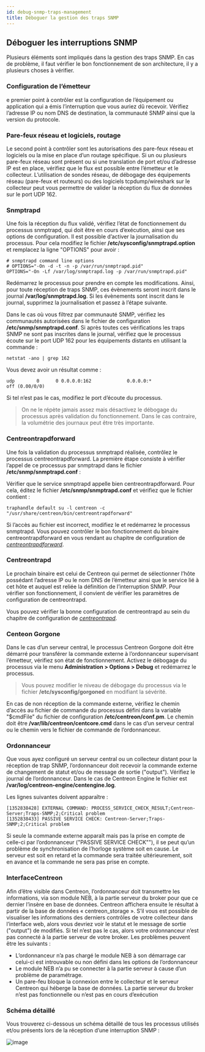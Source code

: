 ```yaml
---
id: debug-snmp-traps-management
title: Déboguer la gestion des traps SNMP
---
```


## Déboguer les interruptions SNMP

Plusieurs éléments sont impliqués dans la gestion des traps SNMP. En cas de problème, il faut vérifier le bon
fonctionnement de son architecture, il y a plusieurs choses à vérifier.

### Configuration de l’émetteur

e premier point à contrôler est la configuration de l’équipement ou application qui a émis l’interruption que vous
auriez dû recevoir. Vérifiez l’adresse IP ou nom DNS de destination, la communauté SNMP ainsi que la version du
protocole.

### Pare-feux réseau et logiciels, routage

Le second point à contrôler sont les autorisations des pare-feux réseau et logiciels ou la mise en place d’un routage
spécifique. Si un ou plusieurs pare-feux réseau sont présent ou si une translation de port et/ou d’adresse IP est en
place, vérifiez que le flux est possible entre l’émetteur et le collecteur. L’utilisation de sondes réseau, de
débogage des équipements réseau (pare-feux et routeurs) ou des logiciels tcpdump/wireshark sur le collecteur peut vous
permettre de valider la réception du flux de données sur le port UDP 162.

### Snmptrapd

Une fois la réception du flux validé, vérifiez l’état de fonctionnement du processus snmptrapd, qui doit être en cours
d’exécution, ainsi que ses options de configuration. Il est possible d’activer la journalisation du processus. Pour
cela modifiez le fichier **/etc/sysconfig/snmptrapd.option** et remplacez la ligne "OPTIONS" pour avoir :

```shell
# snmptrapd command line options
# OPTIONS="-On -d -t -n -p /var/run/snmptrapd.pid"
OPTIONS="-On -Lf /var/log/snmptrapd.log -p /var/run/snmptrapd.pid"
```

Redémarrez le processus pour prendre en compte les modifications. Ainsi, pour toute réception de traps SNMP, ces
évènements seront inscrit dans le journal **/var/log/snmptrapd.log**. Si les évènements sont inscrit dans le journal,
supprimez la journalisation et passez à l’étape suivante.

Dans le cas où vous filtrez par communauté SNMP, vérifiez les communautés autorisées dans le fichier de configuration
**/etc/snmp/snmptrapd.conf**. Si après toutes ces vérifications les traps SNMP ne sont pas inscrites dans le journal,
vérifiez que le processus écoute sur le port UDP 162 pour les équipements distants en utilisant la commande :

```shell
netstat -ano | grep 162
```

Vous devez avoir un résultat comme :

```shell
udp        0      0 0.0.0.0:162             0.0.0.0:*                           off (0.00/0/0)
```

Si tel n’est pas le cas, modifiez le port d’écoute du processus.

> On ne le répète jamais assez mais désactivez le débogage du processus après validation du fonctionnement. Dans le cas
> contraire, la volumétrie des journaux peut être très importante.

### Centreontrapdforward

Une fois la validation du processus snmptrapd réalisée, contrôlez le processus centreontrapdforward. La première étape
consiste à vérifier l’appel de ce processus par snmptrapd dans le fichier **/etc/snmp/snmptrapd.conf** :

Vérifier que le service snmptrapd appelle bien centreontrapdforward. Pour cela, éditez le fichier **/etc/snmp/snmptrapd.conf**
et vérifiez que le fichier contient :

```shell
traphandle default su -l centreon -c "/usr/share/centreon/bin/centreontrapdforward"
```

Si l’accès au fichier est incorrect, modifiez le et redémarrez le processus snmptrapd. Vous pouvez contrôler le bon
fonctionnement du binaire centreontrapdforward en vous rendant au chapitre de configuration de
*[centreontrapdforward](enable-snmp-traps.html#centreontrapdforward)*.

### Centreontrapd

Le prochain binaire est celui de Centreon qui permet de sélectionner l’hôte possédant l’adresse IP ou le nom DNS de
l’émetteur ainsi que le service lié à cet hôte et auquel est reliée la définition de l’interruption SNMP. Pour vérifier
son fonctionnement, il convient de vérifier les paramètres de configuration de centreontrapd.

Vous pouvez vérifier la bonne configuration de centreontrapd au sein du chapitre de configuration de
*[centreontrapd](enable-snmp-traps.html#centreontrapd)*.

### Centeon Gorgone

Dans le cas d’un serveur central, le processus Centreon Gorgone doit être démarré pour transférer la commande externe à
l’ordonnanceur supervisant l’émetteur, vérifiez son état de fonctionnement. Activez le débogage du processus via le
menu **Administration > Options > Debug** et redémarrez le processus.

> Vous pouvez modifier le niveau de débogage du processus via le fichier **/etc/sysconfig/gorgoned** en modifiant la
> sévérité.

En cas de non réception de la commande externe, vérifiez le chemin d’accès au fichier de commande du processus défini
dans la variable "$cmdFile" du fichier de configuration **/etc/centreon/conf.pm**. Le chemin doit être 
**/var/lib/centreon/centcore.cmd** dans le cas d’un serveur central ou le chemin vers le fichier de commande de
l’ordonnanceur.

### Ordonnanceur

Que vous ayez configuré un serveur central ou un collecteur distant pour la réception de trap SNMP, l’ordonnanceur
doit recevoir la commande externe de changement de statut et/ou de message de sortie ("output"). Vérifiez le journal
de l’ordonnanceur. Dans le cas de Centreon Engine le fichier est **/var/log/centreon-engine/centengine.log**.

Les lignes suivantes doivent apparaître :

```shell
[1352838428] EXTERNAL COMMAND: PROCESS_SERVICE_CHECK_RESULT;Centreon-Server;Traps-SNMP;2;Critical problem
[1352838433] PASSIVE SERVICE CHECK: Centreon-Server;Traps-SNMP;2;Critical problem
```

Si seule la commande externe apparaît mais pas la prise en compte de celle-ci par l’ordonnanceur ("PASSIVE SERVICE CHECK""),
il se peut qu’un problème de synchronisation de l’horloge système soit en cause. Le serveur est soit en retard et la
commande sera traitée ultérieurement, soit en avance et la commande ne sera pas prise en compte.

### InterfaceCentreon

Afin d’être visible dans Centreon, l’ordonnanceur doit transmettre les informations, via son module NEB, à la partie
serveur du broker pour que ce dernier l’insère en base de données. Centreon affichera ensuite le résultat à partir de
la base de données « centreon_storage ». S’il vous est possible de visualiser les informations des derniers contrôles
de votre collecteur dans l’interface web, alors vous devriez voir le statut et le message de sortie ("output") de
modifiés. Si tel n’est pas le cas, alors votre ordonnanceur n’est pas connecté à la partie serveur de votre broker. Les
problèmes peuvent être les suivants :

* L’ordonnanceur n’a pas chargé le module NEB à son démarrage car celui-ci est introuvable ou non défini dans les
  options de l’ordonnanceur
* Le module NEB n’a pu se connecter à la partie serveur à cause d’un problème de paramétrage.
* Un pare-feu bloque la connexion entre le collecteur et le serveur Centreon qui héberge la base de données. La partie
  serveur du broker n’est pas fonctionnelle ou n’est pas en cours d’exécution

### Schéma détaillé

Vous trouverez ci-dessous un schéma détaillé de tous les processus utilisés et/ou présents lors de la réception d’une
interruption SNMP :

![image](../../assets/configuration/kcentreontrapd_schema.png)
